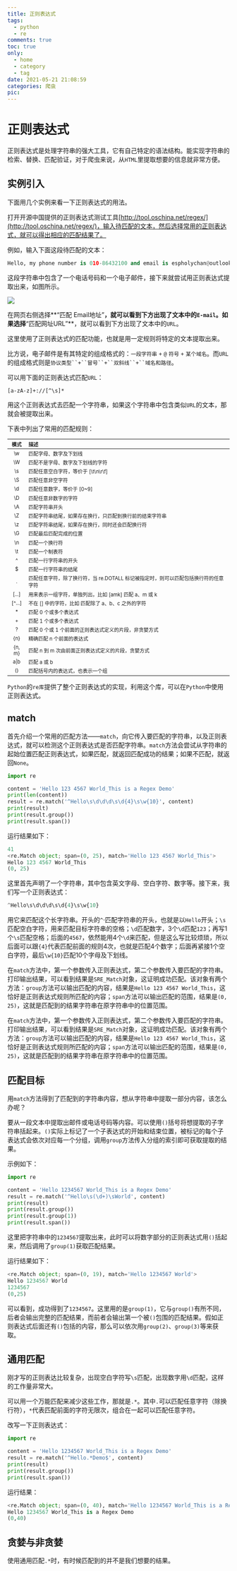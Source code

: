 ```yaml
---
title: 正则表达式
tags:
  - python
  - re
comments: true
toc: true
only:
  - home
  - category
  - tag
date: 2021-05-21 21:08:59
categories: 爬虫
pic:
---
```


# 正则表达式

正则表达式是处理字符串的强大工具，它有自己特定的语法结构。能实现字符串的检索、替换、匹配验证，对于爬虫来说，从`HTML`里提取想要的信息就非常方便。

## 实例引入

下面用几个实例来看一下正则表达式的用法。

打开开源中国提供的正则表达式测试工具[http://tool.oschina.net/regex/](http://tool.oschina.net/regex/)，输入待匹配的文本，然后选择常用的正则表达式，就可以得出相应的匹配结果了。

例如，输入下面这段待匹配的文本：

```python
Hello, my phone number is 010-86432100 and email is espholychan@outlook.com, and my website is https://holychan.ltd.
```

这段字符串中包含了一个电话号码和一个电子邮件，接下来就尝试用正则表达式提取出来，如图所示。

![](Screenshot_1.webp)

在网页右侧选择**“匹配 Email地址”**，就可以看到下方出现了文本中的`E-mail`。如果选择**“匹配网址URL”**，就可以看到下方出现了文本中的`URL`。

这里使用了正则表达式的匹配功能，也就是用一定规则将特定的文本提取出来。

比方说，电子邮件是有其特定的组成格式的：`一段字符串` `+` `@` `符号` `+` `某个域名`。而`URL`的组成格式则是`协议类型``+``冒号``+``双斜线``+``域名和路径`。

可以用下面的正则表达式匹配`URL`：

```re
[a-zA-z]+://[^\s]*
```

用这个正则表达式去匹配一个字符串，如果这个字符串中包含类似`URL`的文本，那就会被提取出来。

下表中列出了常用的匹配规则：

| 模式 | 描述 |
| :--: | :--- |
| \w | 匹配字母、数字及下划线 |
| \W | 匹配不是字母、数字及下划线的字符 |
| \s | 匹配任意空白字符，等价于 [\t\n\r\f] |
| \S | 匹配任意非空字符 |
| \d | 匹配任意数字，等价于 [0~9] |
| \D | 匹配任意非数字的字符 |
| \A | 匹配字符串开头 |
| \Z | 匹配字符串结尾，如果存在换行，只匹配到换行前的结束字符串 |
| \z | 匹配字符串结尾，如果存在换行，同时还会匹配换行符 |
| \G | 匹配最后匹配完成的位置 |
| \n | 匹配一个换行符 |
| \t | 匹配一个制表符 |
| ^ | 匹配一行字符串的开头 |
| $ | 匹配一行字符串的结尾 |
| . | 匹配任意字符，除了换行符，当 re.DOTALL 标记被指定时，则可以匹配包括换行符的任意字符 |
| [...] | 用来表示一组字符，单独列出，比如 [amk] 匹配 a、m 或 k |
| [^...] | 不在 [] 中的字符，比如 匹配除了 a、b、c 之外的字符 |
| * | 匹配 0 个或多个表达式 |
| + | 匹配 1 个或多个表达式 |
| ? | 匹配 0 个或 1 个前面的正则表达式定义的片段，非贪婪方式 |
| {n} | 精确匹配 n 个前面的表达式 |
| {n, m} | 匹配 n 到 m 次由前面正则表达式定义的片段，贪婪方式 |
| a\|b | 匹配 a 或 b |
| () | 匹配括号内的表达式，也表示一个组 |

[//]:#(设置表格整体居中显示)
<style>
    table
    {
        margin: auto;
        font-size: 80%;
    }
</style>

`Python`的`re库`提供了整个正则表达式的实现，利用这个库，可以在`Python`中使用正则表达式。

## match

首先介绍一个常用的匹配方法——`match`，向它传入要匹配的字符串，以及正则表达式，就可以检测这个正则表达式是否匹配字符串。`match`方法会尝试从字符串的起始位置匹配正则表达式，如果匹配，就返回匹配成功的结果；如果不匹配，就返回`None`。

```python
import re

content = 'Hello 123 4567 World_This is a Regex Demo'
print(len(content))
result = re.match('^Hello\s\d\d\d\s\d{4}\s\w{10}', content)
print(result)
print(result.group())
print(result.span())
```

运行结果如下：

```python
41
<re.Match object; span=(0, 25), match='Hello 123 4567 World_This'>
Hello 123 4567 World_This
(0, 25)
```

这里首先声明了一个字符串，其中包含英文字母、空白字符、数字等。接下来，我们写一个正则表达式：

```python
^Hello\s\d\d\d\s\d{4}\s\w{10}
```

用它来匹配这个长字符串。开头的`^`·匹配字符串的开头，也就是以`Hello`开头；`\s`匹配空白字符，用来匹配目标字符串的空格；`\d`匹配数字，3个`\d`匹配`123`；再写1个`\s`匹配空格；后面的`4567`，依然能用4个`\d`来匹配，但是这么写比较烦琐，所以后面可以跟`{4}`代表匹配前面的规则4次，也就是匹配4个数字；后面再紧接1个空白字符，最后`\w{10}`匹配10个字母及下划线。

在`match`方法中，第一个参数传入正则表达式，第二个参数传入要匹配的字符串。打印输出结果，可以看到结果是`SRE_Match`对象，这证明成功匹配。该对象有两个方法：`group`方法可以输出匹配的内容，结果是`Hello 123 4567 World_This`，这恰好是正则表达式规则所匹配的内容；`span`方法可以输出匹配的范围，结果是`(0, 25)`，这就是匹配到的结果字符串在原字符串中的位置范围。

在`match`方法中，第一个参数传入正则表达式，第二个参数传入要匹配的字符串。打印输出结果，可以看到结果是`SRE_Match`对象，这证明成功匹配。该对象有两个方法：`group`方法可以输出匹配的内容，结果是`Hello 123 4567 World_This`，这恰好是正则表达式规则所匹配的内容；`span`方法可以输出匹配的范围，结果是`(0, 25)`，这就是匹配到的结果字符串在原字符串中的位置范围。

## 匹配目标

用`match`方法得到了匹配到的字符串内容，想从字符串中提取一部分内容，该怎么办呢？

要从一段文本中提取出邮件或电话号码等内容。可以使用`()`括号将想提取的子字符串括起来。`()`实际上标记了一个子表达式的开始和结束位置，被标记的每个子表达式会依次对应每一个分组，调用`group`方法传入分组的索引即可获取提取的结果。

示例如下：

```python
import re

content = 'Hello 1234567 World_This is a Regex Demo'
result = re.match('^Hello\s(\d+)\sWorld', content)
print(result)
print(result.group())
print(result.group(1))
print(result.span())
```

这里把字符串中的`1234567`提取出来，此时可以将数字部分的正则表达式用`()`括起来，然后调用了`group(1)`获取匹配结果。

运行结果如下：

```python
<re.Match object; span=(0, 19), match='Hello 1234567 World'>
Hello 1234567 World
1234567
(0,25)
```

可以看到，成功得到了`1234567`。这里用的是`group(1)`，它与`group()`有所不同，后者会输出完整的匹配结果，而前者会输出第一个被`()`包围的匹配结果。假如正则表达式后面还有`()`包括的内容，那么可以依次用`group(2)`、`group(3)`等来获取。

## 通用匹配

刚才写的正则表达比较复杂，出现空白字符写`\s`匹配，出现数字用`\d`匹配，这样的工作量非常大。

可以用一个万能匹配来减少这些工作，那就是`.*`。其中`.`可以匹配任意字符（除换行符），`*`代表匹配前面的字符无限次，组合在一起可以匹配任意字符。

改写一下正则表达式：

```python
import re

content = 'Hello 1234567 World_This is a Regex Demo'
result = re.match('^Hello.*Demo$', content)
print(result)
print(result.group())
print(result.span())
```

运行结果：

```python
<re.Match object; span=(0, 40), match='Hello 1234567 World_This is a Regex Demo'>
Hello 1234567 World_This is a Regex Demo
(0,40)
```

## 贪婪与非贪婪

使用通用匹配`.*`时，有时候匹配到的并不是我们想要的结果。

